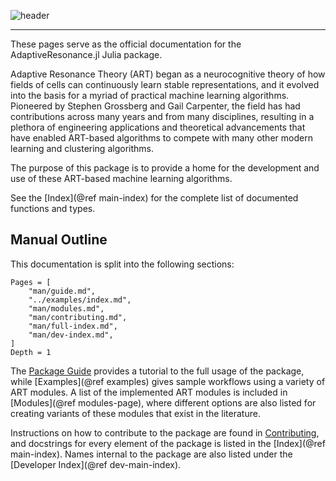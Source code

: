 ![header](assets/header.png)

---

These pages serve as the official documentation for the AdaptiveResonance.jl Julia package.

Adaptive Resonance Theory (ART) began as a neurocognitive theory of how fields of cells can continuously learn stable representations, and it evolved into the basis for a myriad of practical machine learning algorithms.
Pioneered by Stephen Grossberg and Gail Carpenter, the field has had contributions across many years and from many disciplines, resulting in a plethora of engineering applications and theoretical advancements that have enabled ART-based algorithms to compete with many other modern learning and clustering algorithms.

The purpose of this package is to provide a home for the development and use of these ART-based machine learning algorithms.

See the [Index](@ref main-index) for the complete list of documented functions and types.

## Manual Outline

This documentation is split into the following sections:

```@contents
Pages = [
    "man/guide.md",
    "../examples/index.md",
    "man/modules.md",
    "man/contributing.md",
    "man/full-index.md",
    "man/dev-index.md",
]
Depth = 1
```

The [Package Guide](@ref) provides a tutorial to the full usage of the package, while [Examples](@ref examples) gives sample workflows using a variety of ART modules.
A list of the implemented ART modules is included in [Modules](@ref modules-page), where different options are also listed for creating variants of these modules that exist in the literature.

Instructions on how to contribute to the package are found in [Contributing](@ref), and docstrings for every element of the package is listed in the [Index](@ref main-index).
Names internal to the package are also listed under the [Developer Index](@ref dev-main-index).

